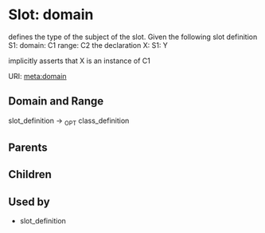 
# Slot: domain


defines the type of the subject of the slot.  Given the following slot definition
  S1:
    domain: C1
    range:  C2
the declaration
  X:
    S1: Y

implicitly asserts that X is an instance of C1

URI: [meta:domain](https://w3id.org/biolink/biolinkml/meta/domain)


## Domain and Range

slot_definition ->  <sub>OPT</sub> class_definition

## Parents


## Children


## Used by

 * slot_definition
